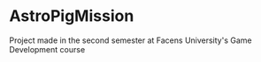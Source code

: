 # AstroPigMission
Project made in the second semester at Facens University's Game Development course
